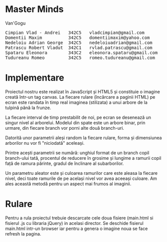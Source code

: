 # Master Minds
Van'Gogu

<pre>
Cimpian Vlad - Andrei   342C5   vladcimpian@gmail.com
Domentii Maxim          342C5   domentiimaxim@yahoo.com
Nedeloiu Adrian George  342C5   nedeloiuadrian@gmail.com
Patrascu Robert Vladut  342C1   rvlad.patrascu@gmail.com
Spataru Eleonora        343C2   eleonora.spataru@gmail.com
Tudureanu Romeo         342C5   romeo.tudureanu@gmail.com
</pre>

# Implementare
Proiectul nostru este realizat în JavaScript și HTML5 și constituie o imagine creată într-un tag canvas. La fiecare rulare (încărcare a paginii HTML) pe ecran este randata în timp real imaginea  (stilizata) a unui arbore de la tulpină până la frunze. 

La fiecare interval de timp prestabilit de noi, pe ecran se desenează un singur nivel al arborelui. Modelul din spate este un arbore binar, prin urmare, din fiecare branch vor porni alte două branch-uri. 

Datorită unor parametrii aleși random la fiecare rulare, forma și dimensiunea arborilor nu vor fi "niciodată" aceleași. 

Printre acești parametrii se numără: unghiul format de un branch copil branch-ului tată, procentul de reducere în grosime și lungime a ramurii copil față de ramura părinte, gradul de înclinare al subarborilor. 

Un parametru aleator este și culoarea ramurilor care este aleasa la fiecare nivel, deci toate ramurile de pe același nivel vor avea aceeași culoare. Am ales această metodă pentru un aspect mai frumos al imaginii.

# Rulare
Pentru a rula proiectul trebuie descarcate cele doua fisiere (main.html si fisierul .js cu libraria jQuery) in acelasi director.
Se deschide fisierul main.html intr-un browser iar pentru a genera o imagine noua se face refresh la pagina.


